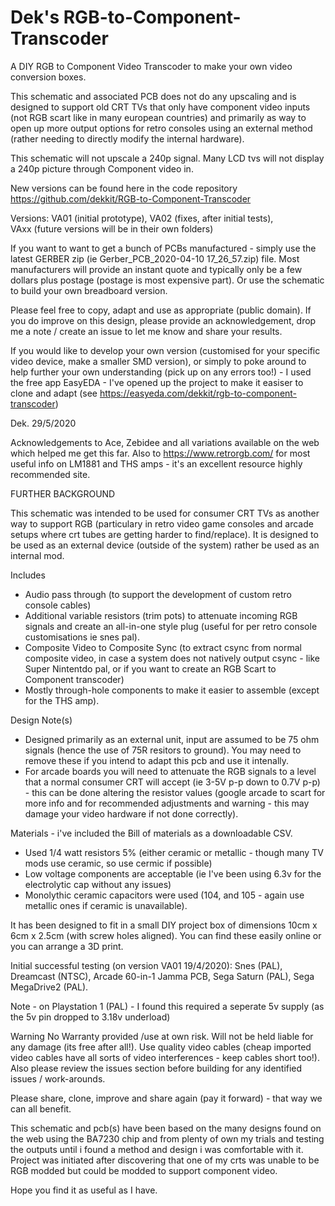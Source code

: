 # Dek's RGB-to-Component-Transcoder
A DIY RGB to Component Video Transcoder to make your own video conversion boxes. 

This schematic and associated PCB does not do any upscaling and is designed to support old CRT TVs that only have component video inputs (not RGB scart like in many european countries) and primarily as way to open up more output options for retro consoles using an external method (rather needing to directly modify the internal hardware).   


This schematic will not upscale a 240p signal. Many LCD tvs will not display a 240p picture through Component video in.


New versions can be found here in the code repository
https://github.com/dekkit/RGB-to-Component-Transcoder

Versions: 
VA01  (initial prototype),
VA02  (fixes, after initial tests),   
VAxx  (future versions will be in their own folders)

If you want to want to get a bunch of PCBs manufactured - simply use the latest GERBER zip (ie Gerber_PCB_2020-04-10 17_26_57.zip) file.  Most manufacturers will provide an instant quote and typically only be a few dollars plus postage (postage is most expensive part).   Or  use the schematic to build your own breadboard version.

Please feel free to copy, adapt and use as appropriate (public domain). If you do improve on this design, please provide an acknowledgement,  drop me a note / create an issue to let me know and share your results.

If you would like to develop your own version (customised for your specific video device, make a smaller SMD version), or simply to poke around to help further your own understanding  (pick up on any errors too!) - I used the free app EasyEDA - I've opened up the project to make it easiser to clone and adapt (see https://easyeda.com/dekkit/rgb-to-component-transcoder)


Dek.
29/5/2020

Acknowledgements to Ace, Zebidee and all variations available on the web which helped me get this far.
Also to https://www.retrorgb.com/ for most useful info on LM1881 and THS amps - it's an excellent resource highly recommended site.


FURTHER BACKGROUND

This schematic was intended to be used for consumer CRT TVs as another way to support RGB (particulary in retro video game consoles and arcade setups where crt tubes are getting harder to find/replace). It is designed to be used as an external device (outside of the system) rather be used as an internal mod.

Includes
- Audio pass through (to support the development of custom retro console cables)
- Additional variable resistors (trim pots) to attenuate incoming RGB signals and create an all-in-one style plug (useful for per retro console customisations ie snes pal).
- Composite Video to Composite Sync (to extract csync from normal composite video, in case a system does not natively output csync - like Super Nintentdo pal, or if you want to create an RGB Scart to Component transcoder)
- Mostly through-hole components to make it easier to assemble (except for the THS amp).


Design Note(s)

- Designed primarily as an external unit, input are assumed to be 75 ohm signals (hence the use of 75R resitors to ground). You may need to remove these if you intend to adapt this pcb and use it intenally.
- For arcade boards you will need to attenuate the RGB signals to a level that a normal consumer CRT will accept (ie 3-5V p-p down to 0.7V p-p) - this can be done altering the resistor values (google arcade to scart for more info and for recommended adjustments and warning -  this may damage your video hardware if not done correctly).


Materials - i've included the Bill of materials as a downloadable CSV.
- Used 1/4 watt resistors 5% (either ceramic or metallic - though many TV mods use ceramic, so use cermic if possible)
- Low voltage components are acceptable (ie I've been using 6.3v for the electrolytic cap without any issues)
- Monolythic ceramic capacitors were used (104, and 105 - again use metallic ones if ceramic is unavailable).

It has been designed to fit in a small DIY project box of dimensions 10cm x 6cm x 2.5cm (with screw holes aligned).  You can find these easily online or you can arrange a 3D print.


Initial successful testing (on version VA01 19/4/2020):
Snes (PAL), Dreamcast (NTSC), Arcade 60-in-1 Jamma PCB, Sega Saturn (PAL), Sega MegaDrive2 (PAL).

Note - on Playstation 1 (PAL) - I found this required a seperate 5v supply (as the 5v pin dropped to 3.18v underload) 

Warning
No Warranty provided /use at own risk. Will not be held liable for any damage (its free after all!).
Use quality video cables   (cheap imported video cables have all sorts of video interferences - keep cables short too!).  Also please review the issues section before building for any identified issues / work-arounds.

Please share, clone, improve and share again (pay it forward) - that way we can all benefit. 

This schematic and pcb(s) have been based on the many designs found on the web using the BA7230 chip and from plenty of own my trials and testing the outputs until i found a method and design i was comfortable with it.  Project was initiated after discovering that one of my crts was unable to be RGB modded but could be modded to support component video.

Hope you find it as useful as I have.
